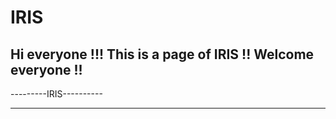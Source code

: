 # IRIS


Hi everyone !!!
This is a page of IRIS !!
Welcome everyone !!
---------------------- 

---------IRIS---------- 

---------------------- 
